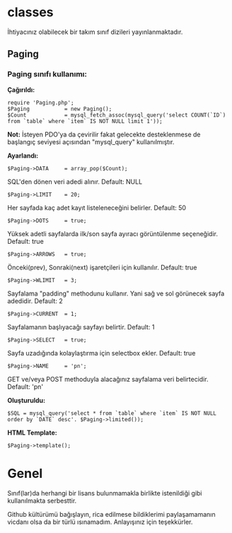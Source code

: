 classes
=======

İhtiyacınız olabilecek bir takım sınıf dizileri yayınlanmaktadır.

## Paging

### Paging sınıfı kullanımı:

**Çağırıldı:**
```
require 'Paging.php';
$Paging           = new Paging();
$Count            = mysql_fetch_assoc(mysql_query('select COUNT(`ID`) from `table` where `item` IS NOT NULL limit 1'));
```

**Not:** İsteyen PDO'ya da çevirilir fakat gelecekte desteklenmese de başlangıç seviyesi açısından "mysql_query" kullanılmıştır.

**Ayarlandı:**
```
$Paging->DATA     = array_pop($Count);
```
SQL'den dönen veri adedi alınır. Default: NULL

```
$Paging->LIMIT    = 20;
```
Her sayfada kaç adet kayıt listeleneceğini belirler. Default: 50

```
$Paging->DOTS     = true;
```
Yüksek adetli sayfalarda ilk/son sayfa ayıracı görüntülenme seçeneğidir. Default: true

```
$Paging->ARROWS   = true;
```
Önceki(prev), Sonraki(next) işaretçileri için kullanılır. Default: true

```
$Paging->WLIMIT   = 3;
```
Sayfalama "padding" methodunu kullanır. Yani sağ ve sol görünecek sayfa adedidir. Default: 2

```
$Paging->CURRENT  = 1;
```
Sayfalamanın başlıyacağı sayfayı belirtir. Default: 1

```  
$Paging->SELECT   = true;
```
Sayfa uzadığında kolaylaştırma için selectbox ekler. Default: true

```     
$Paging->NAME     = 'pn';
```
GET ve/veya POST methoduyla alacağınız sayfalama veri belirtecidir. Default: 'pn'



**Oluşturuldu:**
```
$SQL = mysql_query('select * from `table` where `item` IS NOT NULL order by `DATE` desc'. $Paging->limited());
```


**HTML Template:**
```
$Paging->template();
```

Genel
=======

Sınıf(lar)da herhangi bir lisans bulunmamakla birlikte istenildiği gibi kullanılmakta serbesttir.

Github kültürümü bağışlayın, rica edilmese bildiklerimi paylaşamamanın vicdanı olsa da bir türlü ısınamadım. Anlayışınız için teşekkürler.
